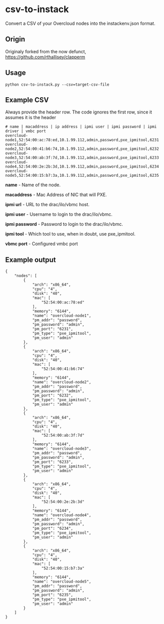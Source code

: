 # csv-to-instack
Convert a CSV of your Overcloud nodes into the instackenv.json format.

## Origin
Originaly forked from the now defunct, https://github.com/rthallisey/clapperm


## Usage
```
python csv-to-instack.py --csv=target-csv-file
```

## Example CSV
Always provide the header row. The code ignores the first row, since it assumes it is the header

```
# name | macaddress | ip address | ipmi user | ipmi password | ipmi driver | vmbc port
overcloud-node1,52:54:00:ac:78:ed,10.1.99.112,admin,password,pxe_ipmitool,6231
overcloud-node2,52:54:00:41:b6:74,10.1.99.112,admin,password,pxe_ipmitool,6232
overcloud-node3,52:54:00:ab:3f:7d,10.1.99.112,admin,password,pxe_ipmitool,6233
overcloud-node4,52:54:00:2e:2b:3d,10.1.99.112,admin,password,pxe_ipmitool,6234
overcloud-node5,52:54:00:15:b7:3a,10.1.99.112,admin,password,pxe_ipmitool,6235
```

**name** - Name of the node.

**macaddress** - Mac Address of NIC that will PXE.

**ipmi url** - URL to the drac/ilo/vbmc host.

**ipmi user** - Username to login to the drac/ilo/vbmc.

**ipmi password** - Password to login to the drac/ilo/vbmc.

**ipmi tool** - Which tool to use, when in doubt, use pxe_ipmitool.

**vbmc port** - Configured vmbc port

## Example output
```
{
    "nodes": [
        {
            "arch": "x86_64", 
            "cpu": "4", 
            "disk": "40", 
            "mac": [
                "52:54:00:ac:78:ed"
            ], 
            "memory": "6144", 
            "name": "overcloud-node1", 
            "pm_addr": "password", 
            "pm_password": "admin", 
            "pm_port": "6231", 
            "pm_type": "pxe_ipmitool", 
            "pm_user": "admin"
        }, 
        {
            "arch": "x86_64", 
            "cpu": "4", 
            "disk": "40", 
            "mac": [
                "52:54:00:41:b6:74"
            ], 
            "memory": "6144", 
            "name": "overcloud-node2", 
            "pm_addr": "password", 
            "pm_password": "admin", 
            "pm_port": "6232", 
            "pm_type": "pxe_ipmitool", 
            "pm_user": "admin"
        }, 
        {
            "arch": "x86_64", 
            "cpu": "4", 
            "disk": "40", 
            "mac": [
                "52:54:00:ab:3f:7d"
            ], 
            "memory": "6144", 
            "name": "overcloud-node3", 
            "pm_addr": "password", 
            "pm_password": "admin", 
            "pm_port": "6233", 
            "pm_type": "pxe_ipmitool", 
            "pm_user": "admin"
        }, 
        {
            "arch": "x86_64", 
            "cpu": "4", 
            "disk": "40", 
            "mac": [
                "52:54:00:2e:2b:3d"
            ], 
            "memory": "6144", 
            "name": "overcloud-node4", 
            "pm_addr": "password", 
            "pm_password": "admin", 
            "pm_port": "6234", 
            "pm_type": "pxe_ipmitool", 
            "pm_user": "admin"
        }, 
        {
            "arch": "x86_64", 
            "cpu": "4", 
            "disk": "40", 
            "mac": [
                "52:54:00:15:b7:3a"
            ], 
            "memory": "6144", 
            "name": "overcloud-node5", 
            "pm_addr": "password", 
            "pm_password": "admin", 
            "pm_port": "6235", 
            "pm_type": "pxe_ipmitool", 
            "pm_user": "admin"
        }
    ]
}

```
